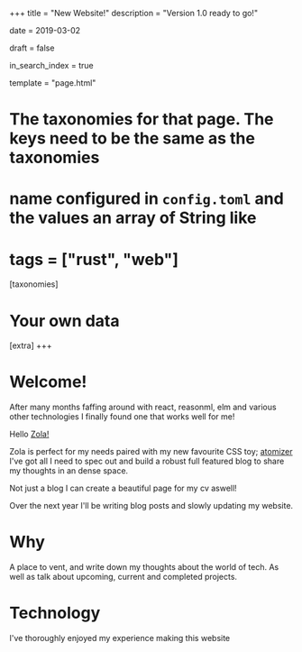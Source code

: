 +++
title = "New Website!"
description = "Version 1.0 ready to go!"

date = 2019-03-02

draft = false

in_search_index = true

template = "page.html"

# The taxonomies for that page. The keys need to be the same as the taxonomies
# name configured in `config.toml` and the values an array of String like
# tags = ["rust", "web"]
[taxonomies]

# Your own data
[extra]
+++

# Welcome!

After many months faffing around with react, reasonml, elm and various other technologies I finally found one that works well for me!

Hello [Zola!](https://www.getzola.org/)

Zola is perfect for my needs paired with my new favourite CSS toy; [atomizer](https://acss.io/) I've got all I need to spec out and build a robust full featured blog to share my thoughts in an dense space.

Not just a blog I can create a beautiful page for my cv aswell!

Over the next year I'll be writing blog posts and slowly updating my website. 

# Why
A place to vent, and write down my thoughts about the world of tech. As well as talk about upcoming, current and completed projects.

# Technology
I've thoroughly enjoyed my experience making this website

